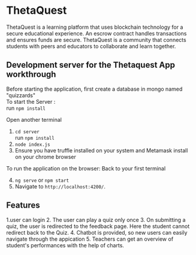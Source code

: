 # ThetaQuest

ThetaQuest is a learning platform that uses blockchain technology for a secure educational experience. An escrow contract handles transactions and ensures funds are secure. ThetaQuest is a community that connects students with peers and educators to collaborate and learn together.

## Development server for the Thetaquest App workthrough
 
Before starting the application, first create a database in mongo named "quizzards"
<br/>
To start the Server :
<br/>
 run ` npm install `

Open another terminal
1. `cd server`<br/>
run ` npm install `
2. `node index.js`
   <br/>
3. Ensure you have truffle installed on your system and Metamask install on your chrome browser

To run the application on the browser: Back to your first terminal<br/>


4. ` ng serve ` or ` npm start ` <br/>
5. Navigate to `http://localhost:4200/`.

## Features

<!-- 1. Used JWT for login -->
1.user can login
2. The user can play a quiz only once
3. On submitting a quiz, the user is redirected to the feedback page. Here the student cannot redirect back to the Quiz.
4. Chatbot is provided, so new users can easily navigate through the appication
5. Teachers can get an overview of student's performances with the help of charts.


